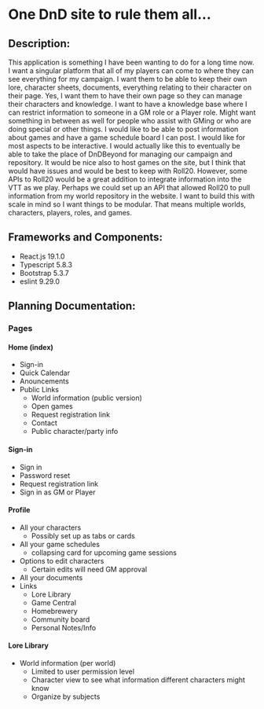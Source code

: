 # One DnD site to rule them all...

## Description:

This application is something I have been wanting to do for a long time now. I want a singular platform that all of my players can come to where they can see everything for my campaign. I want them to be able to keep their own lore, character sheets, documents, everything relating to their character on their page. Yes, I want them to have their own page so they can manage their characters and knowledge. I want to have a knowledge base where I can restrict information to someone in a GM role or a Player role. Might want something in between as well for people who assist with GMing or who are doing special or other things. I would like to be able to post information about games and have a game schedule board I can post. I would like for most aspects to be interactive. I would actually like this to eventually be able to take the place of DnDBeyond for managing our campaign and repository. It would be nice also to host games on the site, but I think that would have issues and would be best to keep with Roll20. However, some APIs to Roll20 would be a great addition to integrate information into the VTT as we play. Perhaps we could set up an API that allowed Roll20 to pull information from my world repository in the website. I want to build this with scale in mind so I want things to be modular. That means multiple worlds, characters, players, roles, and games.

## Frameworks and Components:

- React.js 19.1.0
- Typescript 5.8.3
- Bootstrap 5.3.7
- eslint 9.29.0

## Planning Documentation:

### Pages

#### Home (index)

- Sign-in
- Quick Calendar
- Anouncements
- Public Links
  - World information (public version)
  - Open games
  - Request registration link
  - Contact
  - Public character/party info

#### Sign-in

- Sign in
- Password reset
- Request registration link
- Sign in as GM or Player

#### Profile

- All your characters
  - Possibly set up as tabs or cards
- All your game schedules
  - collapsing card for upcoming game sessions
- Options to edit characters
  - Certain edits will need GM approval
- All your documents
- Links
  - Lore Library
  - Game Central
  - Homebrewery
  - Community board
  - Personal Notes/Info

#### Lore Library

- World information (per world)
  - Limited to user permission level
  - Character view to see what information different characters might know
  - Organize by subjects
